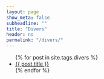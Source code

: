 ```yaml
---
layout: page
show_meta: false
subheadline: ""
title: "Divers"
header: no
permalink: "/divers/"
---
```

<ul>
    {% for post in site.tags.divers %}
    <li><a href="{{ site.url }}{{ site.baseurl }}{{ post.url }}">{{ post.title }}</a></li>
    {% endfor %}
</ul>